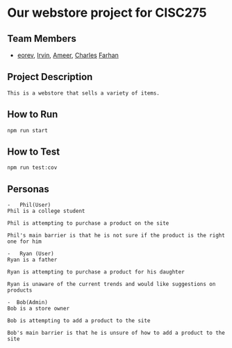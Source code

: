 # Our webstore project for CISC275

## Team Members

-   [eorev](https://github.com/eorev), [Irvin](https://github.com/IrvinFavors), [Ameer](https://github.com/mirnas1), [Charles](https://github.com/cwgiii)
[Farhan](https://github.com/FarhanOhe03)
## Project Description

    This is a webstore that sells a variety of items.

## How to Run

    npm run start

## How to Test

    npm run test:cov

## Personas

    -   Phil(User)
    Phil is a college student

    Phil is attempting to purchase a product on the site

    Phil's main barrier is that he is not sure if the product is the right one for him

    -   Ryan (User)
    Ryan is a father

    Ryan is attempting to purchase a product for his daughter

    Ryan is unaware of the current trends and would like suggestions on products

    -  Bob(Admin)
    Bob is a store owner

    Bob is attempting to add a product to the site

    Bob's main barrier is that he is unsure of how to add a product to the site
